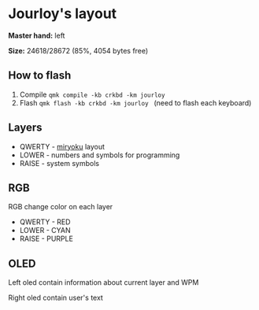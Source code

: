 # Jourloy's layout

**Master hand:** left

**Size:** 24618/28672 (85%, 4054 bytes free)

## How to flash
1. Compile `qmk compile -kb crkbd -km jourloy`
2. Flash `qmk flash -kb crkbd -km jourloy ` (need to flash each keyboard)

## Layers
- QWERTY - [miryoku](https://github.com/manna-harbour/miryoku/tree/master/docs/reference) layout
- LOWER - numbers and symbols for programming
- RAISE - system symbols

## RGB
RGB change color on each layer
- QWERTY - RED
- LOWER - CYAN
- RAISE - PURPLE

## OLED
Left oled contain information about current layer and WPM

Right oled contain user's text

